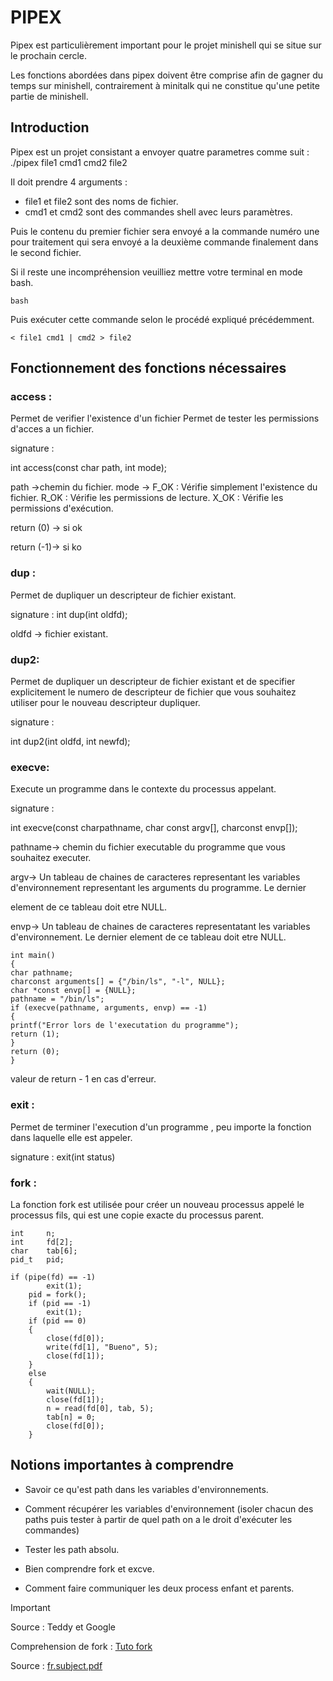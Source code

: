 # PIPEX 

Pipex est particulièrement important pour le projet minishell qui se situe sur le prochain cercle.

Les fonctions abordées dans pipex doivent être comprise afin de gagner du temps sur minishell, contrairement à minitalk qui ne constitue qu'une petite partie de minishell.

## Introduction

Pipex est un projet consistant a envoyer quatre parametres comme suit :
    ./pipex file1 cmd1 cmd2 file2
    
Il doit prendre 4 arguments :
- file1 et file2 sont des noms de fichier.
- cmd1 et cmd2 sont des commandes shell avec leurs paramètres.
    
Puis le contenu du premier fichier sera envoyé a la commande numéro une pour traitement qui sera envoyé a la deuxième commande finalement dans le second fichier.

Si il reste une incompréhension veuilliez mettre votre terminal en mode bash.
```
bash
```
Puis exécuter cette commande selon le procédé expliqué précédemment.
```
< file1 cmd1 | cmd2 > file2
```

## Fonctionnement des fonctions nécessaires

### access :

Permet de verifier  l'existence d'un fichier
Permet de tester les permissions d'acces a un fichier.

signature : 

int access(const char path, int mode);

path ->chemin du fichier.
mode -> F_OK : Vérifie simplement l'existence du fichier.
               R_OK : Vérifie les permissions de lecture.
               X_OK : Vérifie les permissions d'exécution.

return (0) -> si ok

return (-1)-> si ko 

### dup :

Permet de dupliquer un descripteur de fichier existant.

signature : 
int dup(int oldfd);

oldfd -> fichier existant.

### dup2: 

Permet de dupliquer un descripteur de fichier existant
et de specifier explicitement le numero de descripteur de fichier que vous souhaitez utiliser 
pour le nouveau descripteur dupliquer. 

signature : 

int dup2(int oldfd, int newfd);

### execve:

Execute un programme dans le contexte du processus appelant.

signature : 

int execve(const charpathname, char const argv[], charconst envp[]);

pathname-> chemin du fichier executable du programme que vous souhaitez executer. 

argv-> Un tableau de chaines de caracteres representant les variables d'environnement representant les arguments du programme. Le dernier 

element de ce tableau doit etre NULL. 

envp-> Un tableau de chaines de caracteres representatant les variables d'environnement. Le dernier element de ce tableau doit etre NULL. 

```
int main()
{
char pathname;
charconst arguments[] = {"/bin/ls", "-l", NULL};
char *const envp[] = {NULL};
pathname = "/bin/ls";
if (execve(pathname, arguments, envp) == -1)
{
printf("Error lors de l'executation du programme");
return (1);
}
return (0);
}
```

valeur de return - 1 en cas d'erreur.

### exit : 

Permet de terminer l'execution d'un programme , peu importe la fonction dans laquelle elle est appeler.

signature :
exit(int status) 

### fork : 

La fonction fork est utilisée pour créer un nouveau processus appelé le processus fils, qui est une copie exacte du processus parent.

```
int		n;
int		fd[2];
char	tab[6];
pid_t	pid;

if (pipe(fd) == -1)
		exit(1);
	pid = fork();
	if (pid == -1)
		exit(1);
	if (pid == 0)
	{
		close(fd[0]);
		write(fd[1], "Bueno", 5);
		close(fd[1]);
	}
	else
	{
		wait(NULL);
		close(fd[1]);
		n = read(fd[0], tab, 5);
		tab[n] = 0;
		close(fd[0]);
	}
```

## Notions importantes à comprendre

- Savoir ce qu'est path dans les variables d'environnements.

- Comment récupérer les variables d'environnement (isoler chacun des paths puis tester à partir de quel path on a le droit d'exécuter les commandes)

- Tester les path absolu.

- Bien comprendre fork et excve.

- Comment faire communiquer les deux process enfant et parents.

> [!IMPORTANT]
> Source : Teddy et Google
>
> Comprehension de fork : [Tuto fork](https://www.youtube.com/watch?v=cex9XrZCU14&ab_channel=CodeVault)
> 
> Source : [fr.subject.pdf](https://github.com/Romain-ItAllDepends/Tronc-commun/blob/main/PIPEX/fr.subject.pdf)
